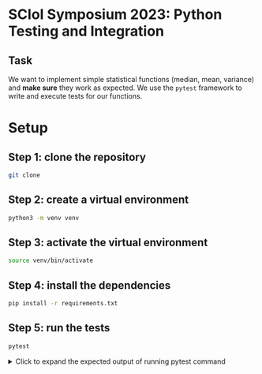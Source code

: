# SCIoI Symposium 2023: Python Testing and Integration

## Task

We want to implement simple statistical functions (median, mean, variance) and **make sure** they work as expected.
We use the `pytest` framework to write and execute tests for our functions.

# Setup

## Step 1: clone the repository

```bash
git clone
```

## Step 2: create a virtual environment

```bash
python3 -m venv venv
```

## Step 3: activate the virtual environment

```bash
source venv/bin/activate
```

## Step 4: install the dependencies

```bash
pip install -r requirements.txt
```

## Step 5: run the tests

```bash
pytest
```

<details>
<summary>Click to expand the expected output of running pytest command</summary>

```bash
============================================================================== test session starts ==============================================================================
platform [your platform]
rootdir: [your path]/scioi_symposium_2023_python_testing_and_integration
collected 1 item                                                                                                                                                                

test_my_stats.py .                                                                                                                                                        [100%]

=============================================================================== 1 passed in 0.00s ===============================================================================

```

</details>
